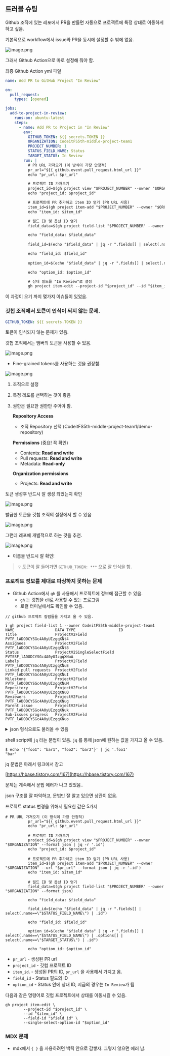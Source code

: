 
## 트러블 슈팅


Github 조직에 있는 레포에서 PR을 만들면 자동으로 프로젝트에 특정 상태로 이동하게 하고 싶음.


기본적으로 workflow에서 issue와 PR을 동시에 설정할 수 밖에 없음.


![image.png](https://prod-files-secure.s3.us-west-2.amazonaws.com/bc518957-ced6-41d2-aaeb-754bc2ac7595/85532796-c1dd-408b-a8bf-07207e976c71/image.png?X-Amz-Algorithm=AWS4-HMAC-SHA256&X-Amz-Content-Sha256=UNSIGNED-PAYLOAD&X-Amz-Credential=ASIAZI2LB466RPG6XNIX%2F20250322%2Fus-west-2%2Fs3%2Faws4_request&X-Amz-Date=20250322T134105Z&X-Amz-Expires=3600&X-Amz-Security-Token=IQoJb3JpZ2luX2VjEGYaCXVzLXdlc3QtMiJHMEUCIQCrtJUODzHP2nE7JdcDcfGbbdU4J0ZG0Df6vJr%2F%2F9hx5AIgEKu5iVFnSQjXThQHGLoY20CAqH6Sw8WS2iB2rlkdB18qiAQIv%2F%2F%2F%2F%2F%2F%2F%2F%2F%2F%2FARAAGgw2Mzc0MjMxODM4MDUiDEYJp3tLZrSel3XBgyrcA6o1v4xBw7%2F8SETS8oUTYvT2JlWXu%2BW1yyGwefTEXSlIrZS12Zn9r2aO8A05mH%2B3cPP9eR6Gb%2FwGeinQMQ3c5hanwF6H5IZptGmmqhO%2FURMpeArNSASs4rKvcwFhfWU8iH7mfCrAKmSJ5powPz6MdeQTPSK3ubUJHTMaY6f7aDt8FFXxhCpqJL%2BAtKGyEMtp6xRX0MnwbpXCuoUA8Tv1zmbOz%2FrBFmVnd%2BKSfqhSZaEvF7QpBMr8TLp51u263V5i9zgY6r1NrI9OVYpvnXQNp16bScwL5QNrigfGktijNGpcj0LA1VoKGvwHDl%2Bto%2B96y9rTCoSPUqXqzXVVJRuXYkP9MJL5JxFGsQCvq5XpHfKg8Fjc6ifeU9m3ntRgIZYMNjuSYn5JvkHV19sBQ6YFq%2B6d02VmllyWN2ngJRGRfr4zHWDTPTHxmXlnqguSNLfWqdTWh2kcSUphOmLSt3GCGRd2nZcbEqpX2ZyBaGQZFO7ErxZHywS088nguS09IRNDtcefR0D521wvKS4KLBusKWmfM8o40pyZF0O5FTVhmOgHP%2BCTw1zQ0MSXJjctIM3Nis7mo3kUo1jL%2BsNKnTqYo888xvQ4RbND463fcg0UAvpTirZrWY%2FRJI1Z8zJmMIP3%2Br4GOqUBDar7%2BgdoTP3nZisQtGlIyAmpxSE6lkopzsRGgdX2TMPhuz2jtYoZ2G5y7AmT6ImeRmTifgG4hGkVHmhgM%2Bpru13U5kGkPcBGJO6UqOIQWIXYL70VDJqYkKYseALrxZbwQd69qr0jMQKPBe1N8pKTUn8KGuMoPAntoxyVOH4hn6dvaNx8U7ketK2Lh%2FjDgrQ5JORiED0WSUjS6f0ol9GMx46srRyT&X-Amz-Signature=53946e8ba1a2649f0c4ec86905ae03cde1dd9fcc4bbf2d362aa1012cad77c801&X-Amz-SignedHeaders=host&x-id=GetObject)


그래서 Github Action으로 따로 설정해 줘야 함.


최종 Github Action yml 파일


```yaml
name: Add PR to GitHub Project "In Review"

on:
  pull_request:
    types: [opened]

jobs:
  add-to-project-in-review:
    runs-on: ubuntu-latest
    steps:
      - name: Add PR to Project in "In Review"
        env:
          GITHUB_TOKEN: ${{ secrets.TOKEN }}
          ORGANIZATION: CodeitFS5th-middle-project-team1
          PROJECT_NUMBER: 1
          STATUS_FIELD_NAME: Status
          TARGET_STATUS: In Review
        run: |
          # PR URL 가져오기 (이 방식이 가장 안정적)
          pr_url="${{ github.event.pull_request.html_url }}"
          echo "pr_url: $pr_url"

          # 프로젝트 ID 가져오기
          project_id=$(gh project view "$PROJECT_NUMBER" --owner "$ORGANIZATION" --format json | jq -r '.id')
          echo "project_id: $project_id"

          # 프로젝트에 PR 추가하고 item ID 얻기 (PR URL 사용)
          item_id=$(gh project item-add "$PROJECT_NUMBER" --owner "$ORGANIZATION" --url "$pr_url" --format json | jq -r '.id')
          echo "item_id: $item_id"

          # 필드 ID 및 옵션 ID 얻기
          field_data=$(gh project field-list "$PROJECT_NUMBER" --owner "$ORGANIZATION" --format json)

          echo "field_data: $field_data"
          
          field_id=$(echo "$field_data" | jq -r ".fields[] | select(.name==\"$STATUS_FIELD_NAME\") | .id")

          echo "field_id: $field_id"
          
          option_id=$(echo "$field_data" | jq -r ".fields[] | select(.name==\"$STATUS_FIELD_NAME\") | .options[] | select(.name==\"$TARGET_STATUS\") | .id")

          echo "option_id: $option_id"

          # 상태 필드를 "In Review"로 설정
          gh project item-edit --project-id "$project_id" --id "$item_id" --field-id "$field_id" --single-select-option-id "$option_id"
```


이 과정이 오기 까지 몇가지 이슈들이 있었음.


### 깃헙 조직에서 토큰이 인식이 되지 않는 문제.


```yaml
GITHUB_TOKEN: ${{ secrets.TOKEN }}
```


토큰이 인식되지 않는 문제가 있음.


깃헙 조직에서는 맴버의 토큰을 사용할 수 있음.


![image.png](https://prod-files-secure.s3.us-west-2.amazonaws.com/bc518957-ced6-41d2-aaeb-754bc2ac7595/8f7f3557-01df-4b33-bd17-c087829d229b/image.png?X-Amz-Algorithm=AWS4-HMAC-SHA256&X-Amz-Content-Sha256=UNSIGNED-PAYLOAD&X-Amz-Credential=ASIAZI2LB466RPG6XNIX%2F20250322%2Fus-west-2%2Fs3%2Faws4_request&X-Amz-Date=20250322T134105Z&X-Amz-Expires=3600&X-Amz-Security-Token=IQoJb3JpZ2luX2VjEGYaCXVzLXdlc3QtMiJHMEUCIQCrtJUODzHP2nE7JdcDcfGbbdU4J0ZG0Df6vJr%2F%2F9hx5AIgEKu5iVFnSQjXThQHGLoY20CAqH6Sw8WS2iB2rlkdB18qiAQIv%2F%2F%2F%2F%2F%2F%2F%2F%2F%2F%2FARAAGgw2Mzc0MjMxODM4MDUiDEYJp3tLZrSel3XBgyrcA6o1v4xBw7%2F8SETS8oUTYvT2JlWXu%2BW1yyGwefTEXSlIrZS12Zn9r2aO8A05mH%2B3cPP9eR6Gb%2FwGeinQMQ3c5hanwF6H5IZptGmmqhO%2FURMpeArNSASs4rKvcwFhfWU8iH7mfCrAKmSJ5powPz6MdeQTPSK3ubUJHTMaY6f7aDt8FFXxhCpqJL%2BAtKGyEMtp6xRX0MnwbpXCuoUA8Tv1zmbOz%2FrBFmVnd%2BKSfqhSZaEvF7QpBMr8TLp51u263V5i9zgY6r1NrI9OVYpvnXQNp16bScwL5QNrigfGktijNGpcj0LA1VoKGvwHDl%2Bto%2B96y9rTCoSPUqXqzXVVJRuXYkP9MJL5JxFGsQCvq5XpHfKg8Fjc6ifeU9m3ntRgIZYMNjuSYn5JvkHV19sBQ6YFq%2B6d02VmllyWN2ngJRGRfr4zHWDTPTHxmXlnqguSNLfWqdTWh2kcSUphOmLSt3GCGRd2nZcbEqpX2ZyBaGQZFO7ErxZHywS088nguS09IRNDtcefR0D521wvKS4KLBusKWmfM8o40pyZF0O5FTVhmOgHP%2BCTw1zQ0MSXJjctIM3Nis7mo3kUo1jL%2BsNKnTqYo888xvQ4RbND463fcg0UAvpTirZrWY%2FRJI1Z8zJmMIP3%2Br4GOqUBDar7%2BgdoTP3nZisQtGlIyAmpxSE6lkopzsRGgdX2TMPhuz2jtYoZ2G5y7AmT6ImeRmTifgG4hGkVHmhgM%2Bpru13U5kGkPcBGJO6UqOIQWIXYL70VDJqYkKYseALrxZbwQd69qr0jMQKPBe1N8pKTUn8KGuMoPAntoxyVOH4hn6dvaNx8U7ketK2Lh%2FjDgrQ5JORiED0WSUjS6f0ol9GMx46srRyT&X-Amz-Signature=0a0c32e4aa21e9c24617672a50656b3d6b8179766caa323fffe82bce728ce0cb&X-Amz-SignedHeaders=host&x-id=GetObject)

- Fine-grained tokens를 사용하는 것을 권장함.

![image.png](https://prod-files-secure.s3.us-west-2.amazonaws.com/bc518957-ced6-41d2-aaeb-754bc2ac7595/82c15a07-de79-4fe4-b635-be35c29d816c/image.png?X-Amz-Algorithm=AWS4-HMAC-SHA256&X-Amz-Content-Sha256=UNSIGNED-PAYLOAD&X-Amz-Credential=ASIAZI2LB466RPG6XNIX%2F20250322%2Fus-west-2%2Fs3%2Faws4_request&X-Amz-Date=20250322T134105Z&X-Amz-Expires=3600&X-Amz-Security-Token=IQoJb3JpZ2luX2VjEGYaCXVzLXdlc3QtMiJHMEUCIQCrtJUODzHP2nE7JdcDcfGbbdU4J0ZG0Df6vJr%2F%2F9hx5AIgEKu5iVFnSQjXThQHGLoY20CAqH6Sw8WS2iB2rlkdB18qiAQIv%2F%2F%2F%2F%2F%2F%2F%2F%2F%2F%2FARAAGgw2Mzc0MjMxODM4MDUiDEYJp3tLZrSel3XBgyrcA6o1v4xBw7%2F8SETS8oUTYvT2JlWXu%2BW1yyGwefTEXSlIrZS12Zn9r2aO8A05mH%2B3cPP9eR6Gb%2FwGeinQMQ3c5hanwF6H5IZptGmmqhO%2FURMpeArNSASs4rKvcwFhfWU8iH7mfCrAKmSJ5powPz6MdeQTPSK3ubUJHTMaY6f7aDt8FFXxhCpqJL%2BAtKGyEMtp6xRX0MnwbpXCuoUA8Tv1zmbOz%2FrBFmVnd%2BKSfqhSZaEvF7QpBMr8TLp51u263V5i9zgY6r1NrI9OVYpvnXQNp16bScwL5QNrigfGktijNGpcj0LA1VoKGvwHDl%2Bto%2B96y9rTCoSPUqXqzXVVJRuXYkP9MJL5JxFGsQCvq5XpHfKg8Fjc6ifeU9m3ntRgIZYMNjuSYn5JvkHV19sBQ6YFq%2B6d02VmllyWN2ngJRGRfr4zHWDTPTHxmXlnqguSNLfWqdTWh2kcSUphOmLSt3GCGRd2nZcbEqpX2ZyBaGQZFO7ErxZHywS088nguS09IRNDtcefR0D521wvKS4KLBusKWmfM8o40pyZF0O5FTVhmOgHP%2BCTw1zQ0MSXJjctIM3Nis7mo3kUo1jL%2BsNKnTqYo888xvQ4RbND463fcg0UAvpTirZrWY%2FRJI1Z8zJmMIP3%2Br4GOqUBDar7%2BgdoTP3nZisQtGlIyAmpxSE6lkopzsRGgdX2TMPhuz2jtYoZ2G5y7AmT6ImeRmTifgG4hGkVHmhgM%2Bpru13U5kGkPcBGJO6UqOIQWIXYL70VDJqYkKYseALrxZbwQd69qr0jMQKPBe1N8pKTUn8KGuMoPAntoxyVOH4hn6dvaNx8U7ketK2Lh%2FjDgrQ5JORiED0WSUjS6f0ol9GMx46srRyT&X-Amz-Signature=70c795f55315482f4a923d91661adeb5325e95e7c6d234a7462a963fa1544513&X-Amz-SignedHeaders=host&x-id=GetObject)

1. 조직으로 설정
2. 특정 레포를 선택하는 것이 좋음
3. 권한은 필요한 권한만 주어야 함.

	**Repository Access**

	- 조직 Repository 선택 (CodeitFS5th-middle-project-team1/demo-repository)

	**Permissions** (중요! 꼭 확인)

	- Contents: **Read and write**
	- Pull requests: **Read and write**
	- Metadata: **Read-only**

	**Organization permissions**

	- Projects: **Read and write**

토큰 생성후 반드시 잘 생성 되었는지 확인


![image.png](https://prod-files-secure.s3.us-west-2.amazonaws.com/bc518957-ced6-41d2-aaeb-754bc2ac7595/d2f5c4e6-2310-4bf0-9a76-9cbc6371559c/image.png?X-Amz-Algorithm=AWS4-HMAC-SHA256&X-Amz-Content-Sha256=UNSIGNED-PAYLOAD&X-Amz-Credential=ASIAZI2LB466RPG6XNIX%2F20250322%2Fus-west-2%2Fs3%2Faws4_request&X-Amz-Date=20250322T134105Z&X-Amz-Expires=3600&X-Amz-Security-Token=IQoJb3JpZ2luX2VjEGYaCXVzLXdlc3QtMiJHMEUCIQCrtJUODzHP2nE7JdcDcfGbbdU4J0ZG0Df6vJr%2F%2F9hx5AIgEKu5iVFnSQjXThQHGLoY20CAqH6Sw8WS2iB2rlkdB18qiAQIv%2F%2F%2F%2F%2F%2F%2F%2F%2F%2F%2FARAAGgw2Mzc0MjMxODM4MDUiDEYJp3tLZrSel3XBgyrcA6o1v4xBw7%2F8SETS8oUTYvT2JlWXu%2BW1yyGwefTEXSlIrZS12Zn9r2aO8A05mH%2B3cPP9eR6Gb%2FwGeinQMQ3c5hanwF6H5IZptGmmqhO%2FURMpeArNSASs4rKvcwFhfWU8iH7mfCrAKmSJ5powPz6MdeQTPSK3ubUJHTMaY6f7aDt8FFXxhCpqJL%2BAtKGyEMtp6xRX0MnwbpXCuoUA8Tv1zmbOz%2FrBFmVnd%2BKSfqhSZaEvF7QpBMr8TLp51u263V5i9zgY6r1NrI9OVYpvnXQNp16bScwL5QNrigfGktijNGpcj0LA1VoKGvwHDl%2Bto%2B96y9rTCoSPUqXqzXVVJRuXYkP9MJL5JxFGsQCvq5XpHfKg8Fjc6ifeU9m3ntRgIZYMNjuSYn5JvkHV19sBQ6YFq%2B6d02VmllyWN2ngJRGRfr4zHWDTPTHxmXlnqguSNLfWqdTWh2kcSUphOmLSt3GCGRd2nZcbEqpX2ZyBaGQZFO7ErxZHywS088nguS09IRNDtcefR0D521wvKS4KLBusKWmfM8o40pyZF0O5FTVhmOgHP%2BCTw1zQ0MSXJjctIM3Nis7mo3kUo1jL%2BsNKnTqYo888xvQ4RbND463fcg0UAvpTirZrWY%2FRJI1Z8zJmMIP3%2Br4GOqUBDar7%2BgdoTP3nZisQtGlIyAmpxSE6lkopzsRGgdX2TMPhuz2jtYoZ2G5y7AmT6ImeRmTifgG4hGkVHmhgM%2Bpru13U5kGkPcBGJO6UqOIQWIXYL70VDJqYkKYseALrxZbwQd69qr0jMQKPBe1N8pKTUn8KGuMoPAntoxyVOH4hn6dvaNx8U7ketK2Lh%2FjDgrQ5JORiED0WSUjS6f0ol9GMx46srRyT&X-Amz-Signature=614f64284716d2e9609640ce21fec1c10f11fd172c4b33fc91814d9f74d2139f&X-Amz-SignedHeaders=host&x-id=GetObject)


발급한 토큰을 깃헙 조직의 설정에서 할 수 있음


![image.png](https://prod-files-secure.s3.us-west-2.amazonaws.com/bc518957-ced6-41d2-aaeb-754bc2ac7595/59481c52-5027-4f7f-850d-5fcd8f4cdd7e/image.png?X-Amz-Algorithm=AWS4-HMAC-SHA256&X-Amz-Content-Sha256=UNSIGNED-PAYLOAD&X-Amz-Credential=ASIAZI2LB466RPG6XNIX%2F20250322%2Fus-west-2%2Fs3%2Faws4_request&X-Amz-Date=20250322T134105Z&X-Amz-Expires=3600&X-Amz-Security-Token=IQoJb3JpZ2luX2VjEGYaCXVzLXdlc3QtMiJHMEUCIQCrtJUODzHP2nE7JdcDcfGbbdU4J0ZG0Df6vJr%2F%2F9hx5AIgEKu5iVFnSQjXThQHGLoY20CAqH6Sw8WS2iB2rlkdB18qiAQIv%2F%2F%2F%2F%2F%2F%2F%2F%2F%2F%2FARAAGgw2Mzc0MjMxODM4MDUiDEYJp3tLZrSel3XBgyrcA6o1v4xBw7%2F8SETS8oUTYvT2JlWXu%2BW1yyGwefTEXSlIrZS12Zn9r2aO8A05mH%2B3cPP9eR6Gb%2FwGeinQMQ3c5hanwF6H5IZptGmmqhO%2FURMpeArNSASs4rKvcwFhfWU8iH7mfCrAKmSJ5powPz6MdeQTPSK3ubUJHTMaY6f7aDt8FFXxhCpqJL%2BAtKGyEMtp6xRX0MnwbpXCuoUA8Tv1zmbOz%2FrBFmVnd%2BKSfqhSZaEvF7QpBMr8TLp51u263V5i9zgY6r1NrI9OVYpvnXQNp16bScwL5QNrigfGktijNGpcj0LA1VoKGvwHDl%2Bto%2B96y9rTCoSPUqXqzXVVJRuXYkP9MJL5JxFGsQCvq5XpHfKg8Fjc6ifeU9m3ntRgIZYMNjuSYn5JvkHV19sBQ6YFq%2B6d02VmllyWN2ngJRGRfr4zHWDTPTHxmXlnqguSNLfWqdTWh2kcSUphOmLSt3GCGRd2nZcbEqpX2ZyBaGQZFO7ErxZHywS088nguS09IRNDtcefR0D521wvKS4KLBusKWmfM8o40pyZF0O5FTVhmOgHP%2BCTw1zQ0MSXJjctIM3Nis7mo3kUo1jL%2BsNKnTqYo888xvQ4RbND463fcg0UAvpTirZrWY%2FRJI1Z8zJmMIP3%2Br4GOqUBDar7%2BgdoTP3nZisQtGlIyAmpxSE6lkopzsRGgdX2TMPhuz2jtYoZ2G5y7AmT6ImeRmTifgG4hGkVHmhgM%2Bpru13U5kGkPcBGJO6UqOIQWIXYL70VDJqYkKYseALrxZbwQd69qr0jMQKPBe1N8pKTUn8KGuMoPAntoxyVOH4hn6dvaNx8U7ketK2Lh%2FjDgrQ5JORiED0WSUjS6f0ol9GMx46srRyT&X-Amz-Signature=03fabd892053cb18fcd642cbe26517e9621d6e752cacbdf09a18c04294d821db&X-Amz-SignedHeaders=host&x-id=GetObject)


그런데 레포에 개별적으로 하는 것을 추천.


![image.png](https://prod-files-secure.s3.us-west-2.amazonaws.com/bc518957-ced6-41d2-aaeb-754bc2ac7595/0b9c85c8-cf94-411a-a3c2-11cb8c16ef67/image.png?X-Amz-Algorithm=AWS4-HMAC-SHA256&X-Amz-Content-Sha256=UNSIGNED-PAYLOAD&X-Amz-Credential=ASIAZI2LB466RPG6XNIX%2F20250322%2Fus-west-2%2Fs3%2Faws4_request&X-Amz-Date=20250322T134105Z&X-Amz-Expires=3600&X-Amz-Security-Token=IQoJb3JpZ2luX2VjEGYaCXVzLXdlc3QtMiJHMEUCIQCrtJUODzHP2nE7JdcDcfGbbdU4J0ZG0Df6vJr%2F%2F9hx5AIgEKu5iVFnSQjXThQHGLoY20CAqH6Sw8WS2iB2rlkdB18qiAQIv%2F%2F%2F%2F%2F%2F%2F%2F%2F%2F%2FARAAGgw2Mzc0MjMxODM4MDUiDEYJp3tLZrSel3XBgyrcA6o1v4xBw7%2F8SETS8oUTYvT2JlWXu%2BW1yyGwefTEXSlIrZS12Zn9r2aO8A05mH%2B3cPP9eR6Gb%2FwGeinQMQ3c5hanwF6H5IZptGmmqhO%2FURMpeArNSASs4rKvcwFhfWU8iH7mfCrAKmSJ5powPz6MdeQTPSK3ubUJHTMaY6f7aDt8FFXxhCpqJL%2BAtKGyEMtp6xRX0MnwbpXCuoUA8Tv1zmbOz%2FrBFmVnd%2BKSfqhSZaEvF7QpBMr8TLp51u263V5i9zgY6r1NrI9OVYpvnXQNp16bScwL5QNrigfGktijNGpcj0LA1VoKGvwHDl%2Bto%2B96y9rTCoSPUqXqzXVVJRuXYkP9MJL5JxFGsQCvq5XpHfKg8Fjc6ifeU9m3ntRgIZYMNjuSYn5JvkHV19sBQ6YFq%2B6d02VmllyWN2ngJRGRfr4zHWDTPTHxmXlnqguSNLfWqdTWh2kcSUphOmLSt3GCGRd2nZcbEqpX2ZyBaGQZFO7ErxZHywS088nguS09IRNDtcefR0D521wvKS4KLBusKWmfM8o40pyZF0O5FTVhmOgHP%2BCTw1zQ0MSXJjctIM3Nis7mo3kUo1jL%2BsNKnTqYo888xvQ4RbND463fcg0UAvpTirZrWY%2FRJI1Z8zJmMIP3%2Br4GOqUBDar7%2BgdoTP3nZisQtGlIyAmpxSE6lkopzsRGgdX2TMPhuz2jtYoZ2G5y7AmT6ImeRmTifgG4hGkVHmhgM%2Bpru13U5kGkPcBGJO6UqOIQWIXYL70VDJqYkKYseALrxZbwQd69qr0jMQKPBe1N8pKTUn8KGuMoPAntoxyVOH4hn6dvaNx8U7ketK2Lh%2FjDgrQ5JORiED0WSUjS6f0ol9GMx46srRyT&X-Amz-Signature=956ae9fd8ebc684f4e2394e642a70cb834131055da58c908ccfc67aec398f86e&X-Amz-SignedHeaders=host&x-id=GetObject)

- 이름을 반드시 잘 확인!

> 💡 토큰이 잘 들어가면  `GITHUB_TOKEN: ***` 으로 잘 인식을 함.


### 프로젝트 정보를 제대로 파싱하지 못하는 문제

- Github Action에서 `gh` 를 사용해서 프로젝트에 정보에 접근할 수 있음.
	- `gh` 는 깃헙을 cli로 사용할 수 있는 프로그램
	- 로컬 터미널에서도 확인할 수 있음.

```shell
// github 프로젝트 칼럼들을 가지고 올 수 있음.

❯ gh project field-list 1 --owner CodeitFS5th-middle-project-team1
NAME                  DATA TYPE                   ID
Title                 ProjectV2Field              PVTF_lADODCYSGc4A0yUIzgqXNt4
Assignees             ProjectV2Field              PVTF_lADODCYSGc4A0yUIzgqXNt8
Status                ProjectV2SingleSelectField  PVTSSF_lADODCYSGc4A0yUIzgqXNuA
Labels                ProjectV2Field              PVTF_lADODCYSGc4A0yUIzgqXNuE
Linked pull requests  ProjectV2Field              PVTF_lADODCYSGc4A0yUIzgqXNuI
Milestone             ProjectV2Field              PVTF_lADODCYSGc4A0yUIzgqXNuM
Repository            ProjectV2Field              PVTF_lADODCYSGc4A0yUIzgqXNuQ
Reviewers             ProjectV2Field              PVTF_lADODCYSGc4A0yUIzgqXNug
Parent issue          ProjectV2Field              PVTF_lADODCYSGc4A0yUIzgqXNuk
Sub-issues progress   ProjectV2Field              PVTF_lADODCYSGc4A0yUIzgqXNuo
```

<details>
<summary>json 형식으로도 불러올 수 있음</summary>

```shell
gh project field-list 1 --owner CodeitFS5th-middle-project-team1 --format json
{
  "fields": [
    {
      "id": "PVTF_lADODCYSGc4A0yUIzgqXNt4",
      "name": "Title",
      "type": "ProjectV2Field"
    },
    {
      "id": "PVTF_lADODCYSGc4A0yUIzgqXNt8",
      "name": "Assignees",
      "type": "ProjectV2Field"
    },
    {
      "id": "PVTSSF_lADODCYSGc4A0yUIzgqXNuA",
      "name": "Status",
      "options": [
        {
          "id": "6186934c",
          "name": "BackLog"
        },
        {
          "id": "f75ad846",
          "name": "Todo"
        },
        {
          "id": "47fc9ee4",
          "name": "In Progress"
        },
        {
          "id": "bebadc4a",
          "name": "In Review"
        },
        {
          "id": "98236657",
          "name": "Done"
        }
      ],
      "type": "ProjectV2SingleSelectField"
    },
    {
      "id": "PVTF_lADODCYSGc4A0yUIzgqXNuE",
      "name": "Labels",
      "type": "ProjectV2Field"
    },
    {
      "id": "PVTF_lADODCYSGc4A0yUIzgqXNuI",
      "name": "Linked pull requests",
      "type": "ProjectV2Field"
    },
    {
      "id": "PVTF_lADODCYSGc4A0yUIzgqXNuM",
      "name": "Milestone",
      "type": "ProjectV2Field"
    },
    {
      "id": "PVTF_lADODCYSGc4A0yUIzgqXNuQ",
      "name": "Repository",
      "type": "ProjectV2Field"
    },
    {
      "id": "PVTF_lADODCYSGc4A0yUIzgqXNug",
      "name": "Reviewers",
      "type": "ProjectV2Field"
    },
    {
      "id": "PVTF_lADODCYSGc4A0yUIzgqXNuk",
      "name": "Parent issue",
      "type": "ProjectV2Field"
    },
    {
      "id": "PVTF_lADODCYSGc4A0yUIzgqXNuo",
      "name": "Sub-issues progress",
      "type": "ProjectV2Field"
    }
  ],
  "totalCount": 10
}
```


</details>


shell script에 `jq` 라는 문법이 있음. `jq` 를 통해 json에 원하는 값을 가지고 올 수 있음.


```shell
$ echo '{"foo1": "bar1", "foo2": "bar2"}' | jq '.foo1'
"bar"
```


jq 문법은 아래서 링크에서 참고


[https://hbase.tistory.com/167](https://hbase.tistory.com/167)


문제는 계속해서 문법 에러가 나고 있었음..


json 구조를 잘 파악하고, 문법만 잘 알고 있으면 상관이 없음.


프로젝트 status 변경을 위해서 필요한 값은 5가지


```shell
# PR URL 가져오기 (이 방식이 가장 안정적)
          pr_url="${{ github.event.pull_request.html_url }}"
          echo "pr_url: $pr_url"

          # 프로젝트 ID 가져오기
          project_id=$(gh project view "$PROJECT_NUMBER" --owner "$ORGANIZATION" --format json | jq -r '.id')
          echo "project_id: $project_id"

          # 프로젝트에 PR 추가하고 item ID 얻기 (PR URL 사용)
          item_id=$(gh project item-add "$PROJECT_NUMBER" --owner "$ORGANIZATION" --url "$pr_url" --format json | jq -r '.id')
          echo "item_id: $item_id"

          # 필드 ID 및 옵션 ID 얻기
          field_data=$(gh project field-list "$PROJECT_NUMBER" --owner "$ORGANIZATION" --format json)

          echo "field_data: $field_data"
          
          field_id=$(echo "$field_data" | jq -r ".fields[] | select(.name==\"$STATUS_FIELD_NAME\") | .id")

          echo "field_id: $field_id"
          
          option_id=$(echo "$field_data" | jq -r ".fields[] | select(.name==\"$STATUS_FIELD_NAME\") | .options[] | select(.name==\"$TARGET_STATUS\") | .id")

          echo "option_id: $option_id"
```

- `pr_url` - 생성된 PR url
- `project_id` - 깃헙 프로젝트 ID
- `item_id`. - 생성된 PR의 ID, `pr_url` 을 사용해서 가지고 옴.
- `field_id` - Status 필드의 ID
- `option_id` - Status 안에 상태 ID, 지금의 경우는 `In Review`가 됨

다음과 같은 명령어로 깃헙 프로젝트에서 상태를 이동시킬 수 있음.


```shell
gh project item-edit \
		--project-id "$project_id" \
		--id "$item_id" \
		--field-id "$field_id" \
		--single-select-option-id "$option_id"
```


### MDX 문제

- mdx에서 `{ }` 을 사용하려면 백틱 안으로 감쌓자. 그렇지 않으면 에러 남.
